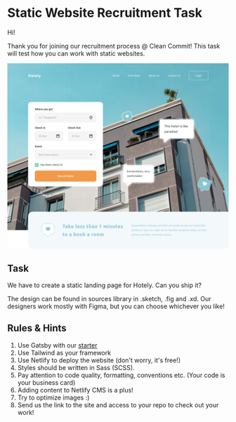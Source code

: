 # Static Website Recruitment Task

Hi!

Thank you for joining our recruitment process @ Clean Commit! This task will test how you can work with static websites.

![Hotely](images/cover.jpg)

## Task

We have to create a static landing page for Hotely. Can you ship it?

The design can be found in sources library in .sketch, .fig and .xd. Our designers work mostly with Figma, but you can choose whichever you like!

## Rules & Hints

1. Use Gatsby with our [starter](https://github.com/clean-commit/gatsby-starter)
2. Use Tailwind as your framework
3. Use Netlify to deploy the website (don't worry, it's free!)
4. Styles should be written in Sass (SCSS).
5. Pay attention to code quality, formatting, conventions etc. (Your code is your business card)
6. Adding content to Netlify CMS is a plus!
7. Try to optimize images :)
8. Send us the link to the site and access to your repo to check out your work!
